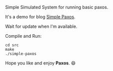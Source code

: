 Simple Simulated System for running basic paxos.

It's a demo for blog [Simple Paxos](https://maxshuang.github.io/distributed-system/2024/03/19/Simple-Paxos.html). 

Wait for update when I'm available.

Compile and Run:
```
cd src
make
./simple-paxos
```

Hope you like and enjoy **Paxos**. :smile:
